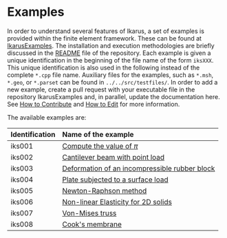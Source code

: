 <!--
SPDX-FileCopyrightText: 2022 The Ikarus Developers mueller@ibb.uni-stuttgart.de
SPDX-License-Identifier: CC-BY-SA-4.0
-->

# Examples

In order to understand several features of Ikarus, a set of examples is provided within the finite element framework.
These can be found at [IkarusExamples](https://github.com/ikarus-project/ikarus-examples). The installation and execution 
methodologies are briefly discussed in the [README](https://github.com/ikarus-project/ikarus-examples/blob/main/README.md) file 
of the repository. Each example is given a unique identification in the beginning of the file name of the form `iksXXX`.
This unique identification is also used in the following instead of the complete `*.cpp` file name. Auxiliary files 
for the examples, such as `*.msh`, `*.geo`, or `*.parset` can be found in `../../src/testfiles/`. 
In order to add a new example, create a pull request with your executable file in the repository IkarusExamples and, in 
parallel, update the documentation here. See [How to Contribute](../03_contribution/codeStyle.md) and 
[How to Edit](../03_contribution/howToEdit.md) for more information.  

The available examples are:

 | Identification | Name of the example                                                           |
|:---------------|:------------------------------------------------------------------------------|
| iks001         | [Compute the value of $\pi$](computePi.md)                                    |
 | iks002         | [Cantilever beam with point load](cantileverBeam.md)                          |
| iks003         | [Deformation of an incompressible rubber block](incompressibleRubberBlock.md) |
| iks004         | [Plate subjected to a surface load](kirchhoffPlate.md)                        |
| iks005         | [Newton-Raphson method](newtonRaphsonMethod.md)                               |
| iks006         | [Non-linear Elasticity for 2D solids](nonLinearElasticity.md)                 |
| iks007         | [Von-Mises truss](vonMisesTruss.md)                                           |
| iks008         | [Cook's membrane](cooksMembrane.md)                                           |
